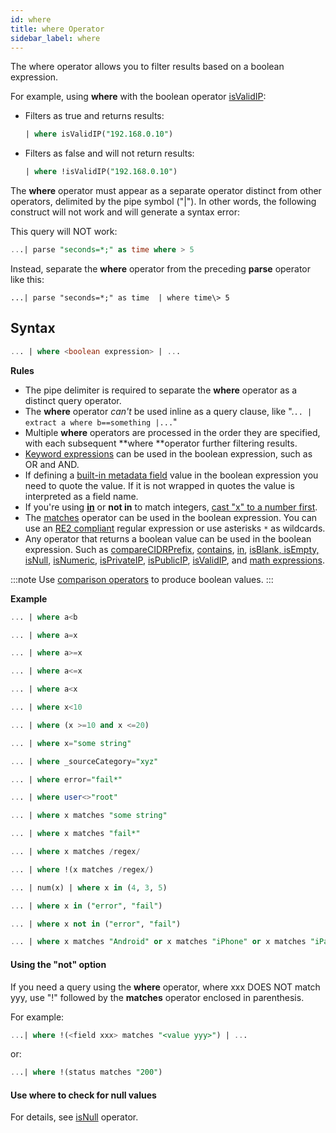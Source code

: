 ```yaml
---
id: where
title: where Operator
sidebar_label: where
---
```




The where operator allows you to filter results based on a boolean expression.

For example, using **where** with the boolean operator [isValidIP](#isvalidip-isvalidipv4-isvalidipv6):

* Filters as true and returns results:

    ```sql
    | where isValidIP("192.168.0.10")
    ```

* Filters as false and will not return results:

    ```sql
    | where !isValidIP("192.168.0.10")
    ```


The **where** operator must appear as a separate operator distinct from other operators, delimited by the pipe symbol ("\|"). In other words, the following construct will not work and will generate a syntax error:

This query will NOT work:

```sql
...| parse "seconds=*;" as time where > 5
```

Instead, separate the **where** operator from the preceding **parse** operator like this:

`...| parse "seconds=*;" as time  | where time\> 5`

## Syntax

```sql
... | where <boolean expression> | ...
```

**Rules**

* The pipe delimiter is required to separate the **where** operator as a distinct query operator.
* The **where** operator *can't* be used inline as a query clause, like ".`.. | extract a where b==something |...`"
* Multiple **where** operators are processed in the order they are specified, with each subsequent **where **operator further filtering results.
* [Keyword expressions](docs/search/get-started-with-search/build-search/keyword-search-expressions.md) can be used in the boolean expression, such as OR and AND.
* If defining a [built-in metadata field](/docs/search/get-started-with-search/search-basics/built-in-metadata) value in the boolean expression you need to quote the value. If it is not wrapped in quotes the value is interpreted as a field name.
* If you're using [**in**](#in-operator) or **not in** to match integers, [cast "x" to a number first](#casting-data-to-a-number-or-string).
* The [matches](#matches) operator can be used in the boolean expression. You can use an [RE2 compliant](https://github.com/google/re2/wiki/Syntax) regular expression or use asterisks `*` as wildcards.
* Any operator that returns a boolean value can be used in the boolean expression. Such as [compareCIDRPrefix](#CIDR), [contains](#contains), [in](#in-operator), [isBlank, isEmpty, isNull](#isnull-isempty-isblank), [isNumeric](#isNumeric), [isPrivateIP](#isPrivateIP), [isPublicIP](#isPublicIP), [isValidIP](#isvalidip-isvalidipv4-isvalidipv6), and [math expressions](/docs/search/search-query-language/math-expressions).

:::note
Use [comparison operators](docs/search/search-query-language/field-expressions.md) to produce boolean values.
:::

**Example**

```sql
... | where a<b
```

```sql
... | where a=x
```

```sql
... | where a>=x
```

```sql
... | where a<=x
```

```sql
... | where a<x
```

```sql
... | where x<10
```

```sql
... | where (x >=10 and x <=20)
```

```sql
... | where x="some string"
```

```sql
... | where _sourceCategory="xyz"
```

```sql
... | where error="fail*"
```

```sql
... | where user<>"root"
```

```sql
... | where x matches "some string"
```

```sql
... | where x matches "fail*"
```

```sql
... | where x matches /regex/
```

```sql
... | where !(x matches /regex/)
```

```sql
... | num(x) | where x in (4, 3, 5)
```

```sql
... | where x in ("error", "fail")
```

```sql
... | where x not in ("error", "fail")
```

```sql
... | where x matches "Android" or x matches "iPhone" or x matches "iPad"
```

#### Using the "not" option

If you need a query using the **where** operator, where xxx DOES NOT match yyy, use "!" followed by the **matches** operator enclosed in parenthesis.

For example:

```sql
...| where !(<field xxx> matches "<value yyy>") | ...
```

or:

```sql
...| where !(status matches "200")
```

#### Use where to check for null values

For details, see [isNull](#isNull) operator.
